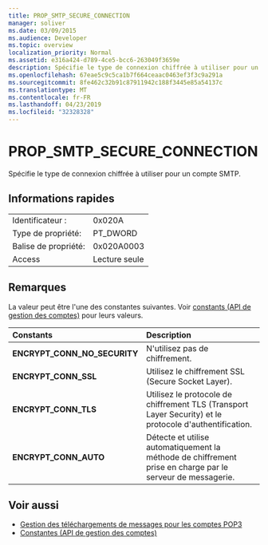 ```yaml
---
title: PROP_SMTP_SECURE_CONNECTION
manager: soliver
ms.date: 03/09/2015
ms.audience: Developer
ms.topic: overview
localization_priority: Normal
ms.assetid: e316a424-d789-4ce5-bcc6-263049f3659e
description: Spécifie le type de connexion chiffrée à utiliser pour un compte SMTP.
ms.openlocfilehash: 67eae5c9c5ca1b7f664ceaac0463ef3f3c9a291a
ms.sourcegitcommit: 8fe462c32b91c87911942c188f3445e85a54137c
ms.translationtype: MT
ms.contentlocale: fr-FR
ms.lasthandoff: 04/23/2019
ms.locfileid: "32328328"
---
```

# <a name="propsmtpsecureconnection"></a>PROP_SMTP_SECURE_CONNECTION

Spécifie le type de connexion chiffrée à utiliser pour un compte SMTP.
  
## <a name="quick-info"></a>Informations rapides

|||
|:-----|:-----|
|Identificateur :  <br/> |0x020A  <br/> |
|Type de propriété:  <br/> |PT_DWORD  <br/> |
|Balise de propriété:  <br/> |0x020A0003  <br/> |
|Access  <br/> |Lecture seule  <br/> |
   
## <a name="remarks"></a>Remarques

La valeur peut être l'une des constantes suivantes. Voir [constants (API de gestion des comptes)](constants-account-management-api.md) pour leurs valeurs. 
  
|**Constants**|**Description**|
|:-----|:-----|
|**ENCRYPT_CONN_NO_SECURITY** <br/> |N'utilisez pas de chiffrement.  <br/> |
|**ENCRYPT_CONN_SSL** <br/> |Utilisez le chiffrement SSL (Secure Socket Layer).  <br/> |
|**ENCRYPT_CONN_TLS** <br/> |Utilisez le protocole de chiffrement TLS (Transport Layer Security) et le protocole d'authentification.  <br/> |
|**ENCRYPT_CONN_AUTO** <br/> |Détecte et utilise automatiquement la méthode de chiffrement prise en charge par le serveur de messagerie.  <br/> |
   
## <a name="see-also"></a>Voir aussi

- [Gestion des téléchargements de messages pour les comptes POP3](managing-message-downloads-for-pop3-accounts.md) 
- [Constantes (API de gestion des comptes)](constants-account-management-api.md)

